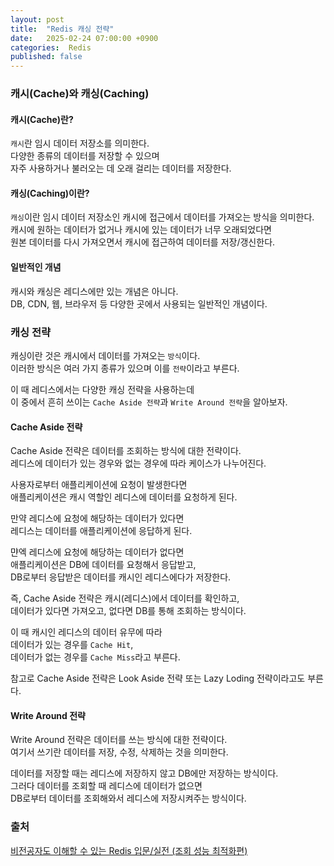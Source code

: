 ```yaml
---
layout: post
title:  "Redis 캐싱 전략"
date:   2025-02-24 07:00:00 +0900
categories:  Redis
published: false
---
```


### 캐시(Cache)와 캐싱(Caching)

#### 캐시(Cache)란?

`캐시`란 임시 데이터 저장소를 의미한다.  
다양한 종류의 데이터를 저장할 수 있으며  
자주 사용하거나 불러오는 데 오래 걸리는 데이터를 저장한다.

#### 캐싱(Caching)이란?

`캐싱`이란 임시 데이터 저장소인 캐시에 접근에서 데이터를 가져오는 방식을 의미한다.  
캐시에 원하는 데이터가 없거나 캐시에 있는 데이터가 너무 오래되었다면  
원본 데이터를 다시 가져오면서 캐시에 접근하여 데이터를 저장/갱신한다.

#### 일반적인 개념

캐시와 캐싱은 레디스에만 있는 개념은 아니다.  
DB, CDN, 웹, 브라우저 등 다양한 곳에서 사용되는 일반적인 개념이다.

### 캐싱 전략

캐싱이란 것은 캐시에서 데이터를 가져오는 `방식`이다.  
이러한 방식은 여러 가지 종류가 있으며 이를 `전략`이라고 부른다.

이 때 레디스에서는 다양한 캐싱 전략을 사용하는데  
이 중에서 흔히 쓰이는 `Cache Aside 전략`과 `Write Around 전략`을 알아보자.

#### Cache Aside 전략

Cache Aside 전략은 데이터를 조회하는 방식에 대한 전략이다.  
레디스에 데이터가 있는 경우와 없는 경우에 따라 케이스가 나누어진다.

사용자로부터 애플리케이션에 요청이 발생한다면  
애플리케이션은 캐시 역할인 레디스에 데이터를 요청하게 된다.

만약 레디스에 요청에 해당하는 데이터가 있다면  
레디스는 데이터를 애플리케이션에 응답하게 된다.

먄엑 레디스에 요청에 해당하는 데이터가 없다면  
애플리케이션은 DB에 데이터를 요청해서 응답받고,  
DB로부터 응답받은 데이터를 캐시인 레디스에다가 저장한다.

즉, Cache Aside 전략은 캐시(레디스)에서 데이터를 확인하고,  
데이터가 있다면 가져오고, 없다면 DB를 통해 조회하는 방식이다.

이 때 캐시인 레디스의 데이터 유무에 따라  
데이터가 있는 경우를 `Cache Hit`,  
데이터가 없는 경우를 `Cache Miss`라고 부른다.

참고로 Cache Aside 전략은 Look Aside 전략 또는 Lazy Loding 전략이라고도 부른다.

#### Write Around 전략

Write Around 전략은 데이터를 쓰는 방식에 대한 전략이다.  
여기서 쓰기란 데이터를 저장, 수정, 삭제하는 것을 의미한다.

데이터를 저장할 때는 레디스에 저장하지 않고 DB에만 저장하는 방식이다.  
그러다 데이터를 조회할 때 레디스에 데이터가 없으면  
DB로부터 데이터를 조회해와서 레디스에 저장시켜주는 방식이다. 

### 출처

[비전공자도 이해할 수 있는 Redis 입문/실전 (조회 성능 최적화편)](https://www.inflearn.com/course/%EB%B9%84%EC%A0%84%EA%B3%B5%EC%9E%90-redis-%EC%9E%85%EB%AC%B8-%EC%84%B1%EB%8A%A5-%EC%B5%9C%EC%A0%81%ED%99%94)